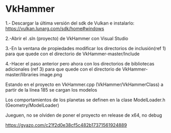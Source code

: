 # VkHammer

1.- Descargar la última versión del sdk de Vulkan e instalarlo:  https://vulkan.lunarg.com/sdk/home#windows
 
2.-Abrir el .sln (proyecto) de VkHammer con Visual Studio

3.-En la ventana de propiedades modificar los directorios de inclusión(ref 1) para que quede con el directorio de VkHammer-master/Include

4.-Hacer el paso anterior pero ahora con los directorios de bibliotecas adicionales (ref 3)  para que quede con el directorio de VkHammer-master/libraries
image.png


Estando en el proyecto en VkHammer.cpp (VkHammer/VkHammerClass) a partir de la línea 185 se cargan los modelos

Los comportamientos de los planetas se definen en la clase ModelLoader.h (Geometry/ModelLoader)

Jueguen, no se olviden de poner el proyecto en release de x64, no debug

https://gyazo.com/c21f2d0e38cf5c482b17371561924889
